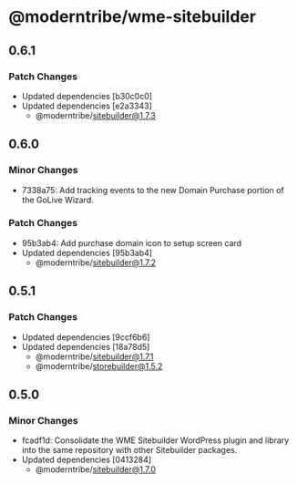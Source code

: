# @moderntribe/wme-sitebuilder

## 0.6.1

### Patch Changes

- Updated dependencies [b30c0c0]
- Updated dependencies [e2a3343]
  - @moderntribe/sitebuilder@1.7.3

## 0.6.0

### Minor Changes

- 7338a75: Add tracking events to the new Domain Purchase portion of the GoLive Wizard.

### Patch Changes

- 95b3ab4: Add purchase domain icon to setup screen card
- Updated dependencies [95b3ab4]
  - @moderntribe/sitebuilder@1.7.2

## 0.5.1

### Patch Changes

- Updated dependencies [9ccf6b6]
- Updated dependencies [18a78d5]
  - @moderntribe/sitebuilder@1.7.1
  - @moderntribe/storebuilder@1.5.2

## 0.5.0

### Minor Changes

- fcadf1d: Consolidate the WME Sitebuilder WordPress plugin and library into the same repository with other Sitebuilder packages.
- Updated dependencies [0413284]
  - @moderntribe/sitebuilder@1.7.0
